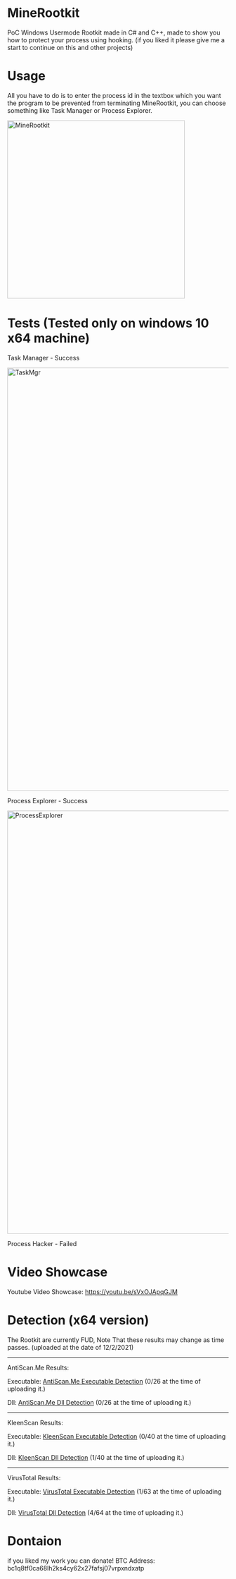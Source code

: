 # MineRootkit
PoC Windows Usermode Rootkit made in C# and C++, made to show you how to protect your process using hooking. (if you liked it please give me a start to continue on this and other projects)
# Usage
All you have to do is to enter the process id in the textbox which you want the program to be prevented from terminating MineRootkit, you can choose something like Task Manager or Process Explorer.

<img width="404" alt="MineRootkit" src="https://user-images.githubusercontent.com/90452585/141402279-bbdf9380-f6ae-45c8-b338-be5e3a4e9fd9.PNG">

# Tests (Tested only on windows 10 x64 machine)
Task Manager - Success

<img width="960" alt="TaskMgr" src="https://user-images.githubusercontent.com/90452585/141400756-3945746b-aa43-4cd3-9303-883ec93b3b88.png">

Process Explorer - Success

<img width="960" alt="ProcessExplorer" src="https://user-images.githubusercontent.com/90452585/141400804-e8c2144f-3d1d-43af-98bf-ffcc93397df5.PNG">

Process Hacker - Failed
# Video Showcase
Youtube Video Showcase: https://youtu.be/sVxOJApqGJM
# Detection (x64 version)
The Rootkit are currently FUD, Note That these results may change as time passes. (uploaded at the date of 12/2/2021)
_____________________________
AntiScan.Me Results:

Executable: <a href="https://antiscan.me/scan/new/result?id=D885RxJFaIDw">AntiScan.Me Executable Detection</a> (0/26 at the time of uploading it.)

Dll: <a href="https://antiscan.me/scan/new/result?id=YqJLg3MrKfTJ">AntiScan.Me Dll Detection</a> (0/26 at the time of uploading it.)
_____________________________
KleenScan Results:

Executable: <a href="https://kleenscan.com/scan_result/e63b714b447cc69098bf73c896aa2cba991d88dd79e194702534c0aa41797eac">KleenScan Executable Detection</a> (0/40 at the time of uploading it.)

Dll: <a href="https://kleenscan.com/scan_result/0ba9119bb0b84f3c9242e855e68a72fdbbb97b21d49355b92f570916789fa16e">KleenScan Dll Detection</a> (1/40 at the time of uploading it.)
_____________________________
VirusTotal Results:

Executable: <a href="https://www.virustotal.com/gui/file/2f6ae10301a36b4e1ba47cba376fff7c7f1262c35d8cde1978a225ff4a68c11c?nocache=1">VirusTotal Executable Detection</a> (1/63 at the time of uploading it.)

Dll: <a href="https://www.virustotal.com/gui/file/7c3f296b8b01e48739447cb6131a6026b26d4138e2736d34fda74027d57b1534?nocache=1">VirusTotal Dll Detection</a> (4/64 at the time of uploading it.)
# Dontaion
if you liked my work you can donate!
BTC Address: bc1q8tf0ca68lh2ks4cy62x27fafsj07vrpxndxatp
